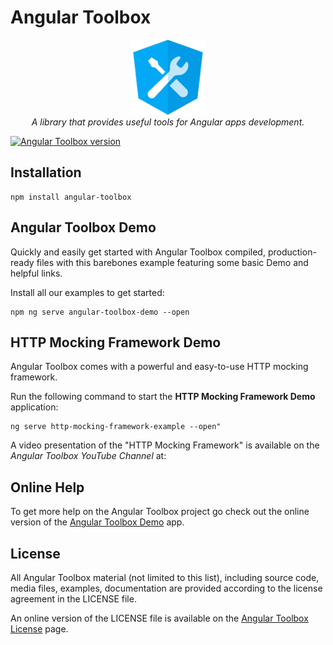 # Angular Toolbox
<p align="center">
  <img src="projects/angular-toolbox/src/assets/images/logos/angular-toolbox.png" alt="angular-toolbox-logo" width="120px" height="120px"/>
  <br>
  <i>A library that provides useful tools for Angular apps development.</i>
</p>

[![Angular Toolbox version](https://img.shields.io/badge/Angular%20Toolbox-beta:.0.9.0-%231E90FF.svg)]()

## Installation

```
npm install angular-toolbox
```

## Angular Toolbox Demo

Quickly and easily get started with Angular Toolbox compiled, production-ready files with this barebones example featuring some basic Demo and helpful links.

Install all our examples to get started:

```
npm ng serve angular-toolbox-demo --open
```

## HTTP Mocking Framework Demo

Angular Toolbox comes with a powerful and easy-to-use HTTP mocking framework.

Run the following command to start the **HTTP Mocking Framework Demo** application:

```
ng serve http-mocking-framework-example --open"
```

A video presentation of the "HTTP Mocking Framework" is available on the *Angular Toolbox YouTube Channel* at:


## Online Help

To get more help on the Angular Toolbox project go check out the online version of the [Angular Toolbox Demo](https://pascalechemann.com/angular-toolbox) app.

## License

All Angular Toolbox material (not limited to this list), including source code, media files, examples, documentation are provided according to the license agreement in the LICENSE file.

An online version of the LICENSE file is available on the [Angular Toolbox License](https://pascalechemann.com/angular-toolbox/resources/license) page.
